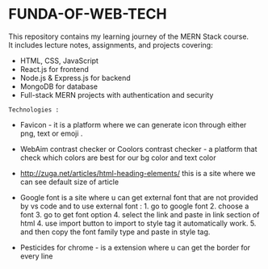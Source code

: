 # FUNDA-OF-WEB-TECH
This repository contains my learning journey of the MERN Stack course.  
It includes lecture notes, assignments, and projects covering:  
- HTML, CSS, JavaScript  
- React.js for frontend  
- Node.js & Express.js for backend  
- MongoDB for database  
- Full-stack MERN projects with authentication and security

`Technologies : `

- Favicon - it is a platform where we can generate icon through either png, text or emoji .
 
- WebAim contrast checker or Coolors contrast checker - a platform that check which colors are best for our bg color and text color

- http://zuga.net/articles/html-heading-elements/ this is a site where we can see default size of article 

- Google font is a site where u can get external font that are not provided by vs code and to use external font :
        1. go to google font
        2. choose a font
        3. go to get font option
        4. select the link and paste in link section of html
        4. use import button to import to style tag it automatically work.
        5. and then copy the font family type and paste in style tag.

- Pesticides for chrome - is a extension where u can get the border for every line 
